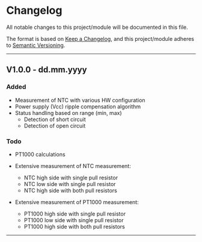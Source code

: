 # Changelog
All notable changes to this project/module will be documented in this file.

The format is based on [Keep a Changelog](https://keepachangelog.com/en/1.0.0/),
and this project/module adheres to [Semantic Versioning](https://semver.org/spec/v2.0.0.html).

---
## V1.0.0 - dd.mm.yyyy

### Added
- Measurement of NTC with various HW configuration
- Power supply (Vcc) ripple compensation algorithm
- Status handling based on range (min, max)
    - Detection of short circuit
    - Detection of open circuit

### Todo
 - PT1000 calculations
 
 - Extensive measurement of NTC measurement:
    - NTC high side with single pull resistor
    - NTC low side with single pull resistor
    - NTC high side with both pull resistors

 - Extensive measurement of PT1000 measurement:
    - PT1000 high side with single pull resistor
    - PT1000 low side with single pull resistor
    - PT1000 high side with both pull resistors


---
